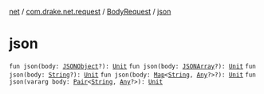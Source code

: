[net](../../index.md) / [com.drake.net.request](../index.md) / [BodyRequest](index.md) / [json](./json.md)

# json

`fun json(body: `[`JSONObject`](https://developer.android.com/reference/org/json/JSONObject.html)`?): `[`Unit`](https://kotlinlang.org/api/latest/jvm/stdlib/kotlin/-unit/index.html)
`fun json(body: `[`JSONArray`](https://developer.android.com/reference/org/json/JSONArray.html)`?): `[`Unit`](https://kotlinlang.org/api/latest/jvm/stdlib/kotlin/-unit/index.html)
`fun json(body: `[`String`](https://kotlinlang.org/api/latest/jvm/stdlib/kotlin/-string/index.html)`?): `[`Unit`](https://kotlinlang.org/api/latest/jvm/stdlib/kotlin/-unit/index.html)
`fun json(body: `[`Map`](https://kotlinlang.org/api/latest/jvm/stdlib/kotlin.collections/-map/index.html)`<`[`String`](https://kotlinlang.org/api/latest/jvm/stdlib/kotlin/-string/index.html)`, `[`Any`](https://kotlinlang.org/api/latest/jvm/stdlib/kotlin/-any/index.html)`?>?): `[`Unit`](https://kotlinlang.org/api/latest/jvm/stdlib/kotlin/-unit/index.html)
`fun json(vararg body: `[`Pair`](https://kotlinlang.org/api/latest/jvm/stdlib/kotlin/-pair/index.html)`<`[`String`](https://kotlinlang.org/api/latest/jvm/stdlib/kotlin/-string/index.html)`, `[`Any`](https://kotlinlang.org/api/latest/jvm/stdlib/kotlin/-any/index.html)`?>): `[`Unit`](https://kotlinlang.org/api/latest/jvm/stdlib/kotlin/-unit/index.html)